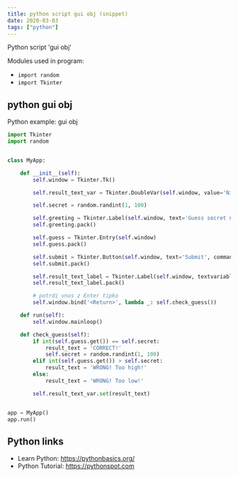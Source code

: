 ```yaml
---
title: python script gui obj (snippet)
date: 2020-03-03
tags: ["python"]
---
```

Python script 'gui obj'


Modules used in program: 
* `import random`
* `import Tkinter`

## python gui obj

Python example: gui obj

```python
import Tkinter
import random


class MyApp:

    def __init__(self):
        self.window = Tkinter.Tk()

        self.result_text_var = Tkinter.DoubleVar(self.window, value='Nisi se ugibal')

        self.secret = random.randint(1, 100)

        self.greeting = Tkinter.Label(self.window, text='Guess secret number!')
        self.greeting.pack()

        self.guess = Tkinter.Entry(self.window)
        self.guess.pack()

        self.submit = Tkinter.Button(self.window, text='Submit', command=self.check_guess)
        self.submit.pack()

        self.result_text_label = Tkinter.Label(self.window, textvariable=self.result_text_var)
        self.result_text_label.pack()

        # potrdi vnos z Enter tipko
        self.window.bind('<Return>', lambda _: self.check_guess())

    def run(self):
        self.window.mainloop()

    def check_guess(self):
        if int(self.guess.get()) == self.secret:
            result_text = 'CORRECT!'
            self.secret = random.randint(1, 100)
        elif int(self.guess.get()) > self.secret:
            result_text = 'WRONG! Too high!'
        else:
            result_text = 'WRONG! Too low!'

        self.result_text_var.set(result_text)


app = MyApp()
app.run()

```

## Python links

- Learn Python: https://pythonbasics.org/
- Python Tutorial: https://pythonspot.com
